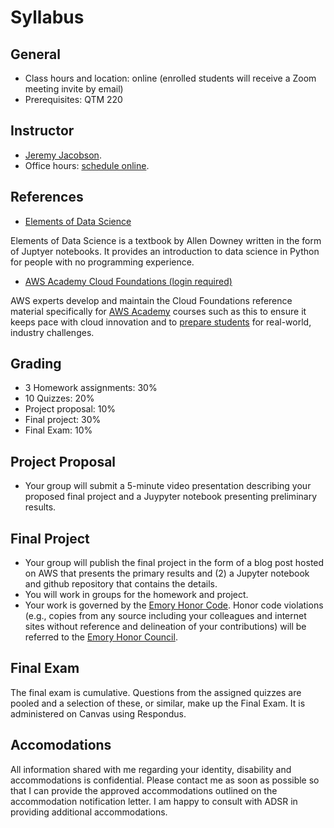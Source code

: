 Syllabus
=====

## General

* Class hours and location: online (enrolled students will receive a Zoom meeting invite by email)
* Prerequisites: QTM 220

## Instructor

* [Jeremy Jacobson](http://www.quantitative.emory.edu/about/ourfaculty/faculty/jacobson-jeremy.html).
* Office hours: [schedule online](https://outlook.office365.com/owa/calendar/DrJacobsonsOfficeHours@mscloud.emory.net/bookings/).

## References
* [Elements of Data Science](https://allendowney.github.io/ElementsOfDataScience/)

Elements of Data Science is a textbook by Allen Downey written in the form of Juptyer notebooks. It provides an introduction to data science in Python for people with no programming experience. 

* [AWS Academy Cloud Foundations (login required)](https://awsacademy.instructure.com/courses/976)

AWS experts develop and maintain the Cloud Foundations reference material specifically for [AWS Academy](CourseAssets/AWSAcademyFlyer.pdf) courses such as this to ensure it keeps pace with cloud innovation and to [prepare students](CourseAssets/AWSAcademyEmployerInfographic.pdf) for real-world, industry challenges. 

## Grading

* 3 Homework assignments: 30%
* 10 Quizzes: 20%
* Project proposal: 10%
* Final project: 30%
* Final Exam: 10%

## Project Proposal

* Your group will submit a 5-minute video presentation describing your proposed final project and a Juypyter notebook presenting preliminary results.

## Final Project

* Your group will publish the final project in the form of a blog post hosted on AWS that presents the primary results and (2) a Jupyter notebook and github repository that contains the details. 
* You will work in groups for the homework and project. 
* Your work is governed by the [Emory Honor Code](http://catalog.college.emory.edu/academic/policies-regulations/honor-code.html). Honor code violations (e.g., copies from any source including your colleagues and internet sites without reference and delineation of your contributions) will be referred to the [Emory Honor Council](http://college.emory.edu/oue/current-students/honor-council.html).

## Final Exam
The final exam is cumulative. Questions from the assigned quizzes are pooled and a selection of these, or similar, make up the Final Exam.  It is administered on Canvas using Respondus.

## Accomodations
All information shared with me regarding your identity, disability and accommodations is confidential. Please contact me as soon as possible so that I can provide the approved accommodations outlined on the accommodation notification letter. I am happy to consult with ADSR in providing additional accommodations.
